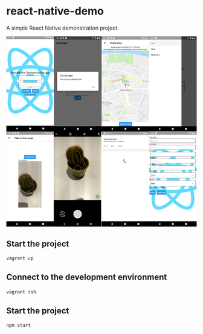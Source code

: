 # react-native-demo

A simple React Native demonstration project.

![Image 1](screenshots/screenshots.png)

## Start the project

```sh
vagrant up
```

## Connect to the development environment

```sh
vagrant ssh
```

## Start the project

```sh
npm start
```
